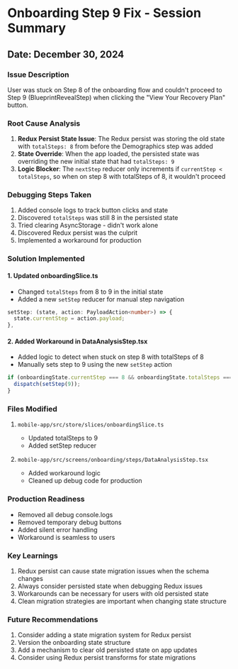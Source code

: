 # Onboarding Step 9 Fix - Session Summary

## Date: December 30, 2024

### Issue Description
User was stuck on Step 8 of the onboarding flow and couldn't proceed to Step 9 (BlueprintRevealStep) when clicking the "View Your Recovery Plan" button.

### Root Cause Analysis
1. **Redux Persist State Issue**: The Redux persist was storing the old state with `totalSteps: 8` from before the Demographics step was added
2. **State Override**: When the app loaded, the persisted state was overriding the new initial state that had `totalSteps: 9`
3. **Logic Blocker**: The `nextStep` reducer only increments if `currentStep < totalSteps`, so when on step 8 with totalSteps of 8, it wouldn't proceed

### Debugging Steps Taken
1. Added console logs to track button clicks and state
2. Discovered `totalSteps` was still 8 in the persisted state
3. Tried clearing AsyncStorage - didn't work alone
4. Discovered Redux persist was the culprit
5. Implemented a workaround for production

### Solution Implemented

#### 1. Updated onboardingSlice.ts
- Changed `totalSteps` from 8 to 9 in the initial state
- Added a new `setStep` reducer for manual step navigation

```typescript
setStep: (state, action: PayloadAction<number>) => {
  state.currentStep = action.payload;
},
```

#### 2. Added Workaround in DataAnalysisStep.tsx
- Added logic to detect when stuck on step 8 with totalSteps of 8
- Manually sets step to 9 using the new `setStep` action

```typescript
if (onboardingState.currentStep === 8 && onboardingState.totalSteps === 8) {
  dispatch(setStep(9));
}
```

### Files Modified
1. `mobile-app/src/store/slices/onboardingSlice.ts`
   - Updated totalSteps to 9
   - Added setStep reducer

2. `mobile-app/src/screens/onboarding/steps/DataAnalysisStep.tsx`
   - Added workaround logic
   - Cleaned up debug code for production

### Production Readiness
- Removed all debug console.logs
- Removed temporary debug buttons
- Added silent error handling
- Workaround is seamless to users

### Key Learnings
1. Redux persist can cause state migration issues when the schema changes
2. Always consider persisted state when debugging Redux issues
3. Workarounds can be necessary for users with old persisted state
4. Clean migration strategies are important when changing state structure

### Future Recommendations
1. Consider adding a state migration system for Redux persist
2. Version the onboarding state structure
3. Add a mechanism to clear old persisted state on app updates
4. Consider using Redux persist transforms for state migrations 